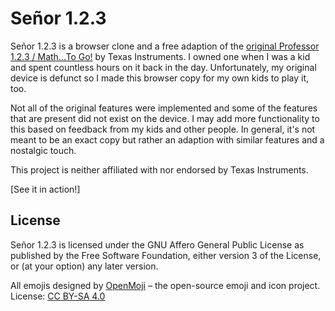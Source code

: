 # Señor 1.2.3

Señor 1.2.3 is a browser clone and a free adaption of the [original Professor 1.2.3 / Math...To Go!] by Texas Instruments. I owned one when I was a kid and spent countless hours on it back in the day. Unfortunately, my original device is defunct so I made this browser copy for my own kids to play it, too.

Not all of the original features were implemented and some of the features that are present did not exist on the device. I may add more functionality to this based on feedback from my kids and other people. In general, it's not meant to be an exact copy but rather an adaption with similar features and a nostalgic touch.

This project is neither affiliated with nor endorsed by Texas Instruments.

[See it in action!]

## License

Señor 1.2.3 is licensed under the GNU Affero General Public License as published
by the Free Software Foundation, either version 3 of the License, or (at your option) any
later version.

All emojis designed by [OpenMoji] – the open-source emoji and icon project. License: [CC BY-SA 4.0]

  [original Professor 1.2.3 / Math...To Go!]: http://www.datamath.org/Edu/MathToGo123.htm
  [OpenMoji]: https://openmoji.org/
  [CC BY-SA 4.0]: https://creativecommons.org/licenses/by-sa/4.0/#
  [See it in action]: https://johennes.github.io/senor-123/
